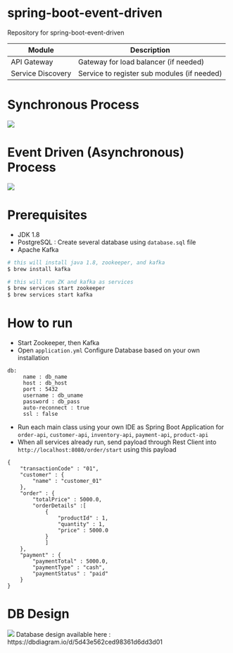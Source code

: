 # spring-boot-event-driven
Repository for spring-boot-event-driven

| Module | Description |
| ------ | ------ |
| API Gateway | Gateway for load balancer (if needed) |
| Service Discovery | Service to register sub modules (if needed) |


# Synchronous Process
<img src="https://github.com/KNIGHTMASTER/Resources/blob/master/SPRINGBOOT-EVEN-DRIVEN/design-spring-boot-event-driven.png?raw=true"></img>


# Event Driven (Asynchronous) Process
<img src="https://github.com/KNIGHTMASTER/Resources/blob/master/SPRINGBOOT-EVEN-DRIVEN/asynchronous-microservices.png?raw=true"></img>

# Prerequisites
-  JDK 1.8
-  PostgreSQL : Create several database using `database.sql` file
-  Apache Kafka 
```sh
# this will install java 1.8, zookeeper, and kafka
$ brew install kafka

# this will run ZK and kafka as services
$ brew services start zookeeper
$ brew services start kafka
```

# How to run
-  Start Zookeeper, then Kafka
-  Open `application.yml` Configure Database based on your own installation
```
db:
     name : db_name
     host : db_host
     port : 5432
     username : db_uname
     password : db_pass
     auto-reconnect : true
     ssl : false
```
- Run each main class using your own IDE as Spring Boot Application for `order-api`, `customer-api`, `inventory-api`, `payment-api`, `product-api`
- When all services already run, send payload through Rest Client into `http://localhost:8080/order/start` using this payload
```
{
	"transactionCode" : "01",
	"customer" : {
		"name" : "customer_01"
	},
	"order" : {
		"totalPrice" : 5000.0,
		"orderDetails" :[
			{
				"productId" : 1,
				"quantity" : 1,
				"price" : 5000.0
			}
			]
	},
	"payment" : {
		"paymentTotal" : 5000.0,
		"paymentType" : "cash",
		"paymentStatus" : "paid"
	}
}
```



# DB Design
<img src="https://raw.githubusercontent.com/KNIGHTMASTER/Resources/master/SPRINGBOOT-EVEN-DRIVEN/sb-ev.png" />
Database design available here : https://dbdiagram.io/d/5d43e562ced98361d6dd3d01
